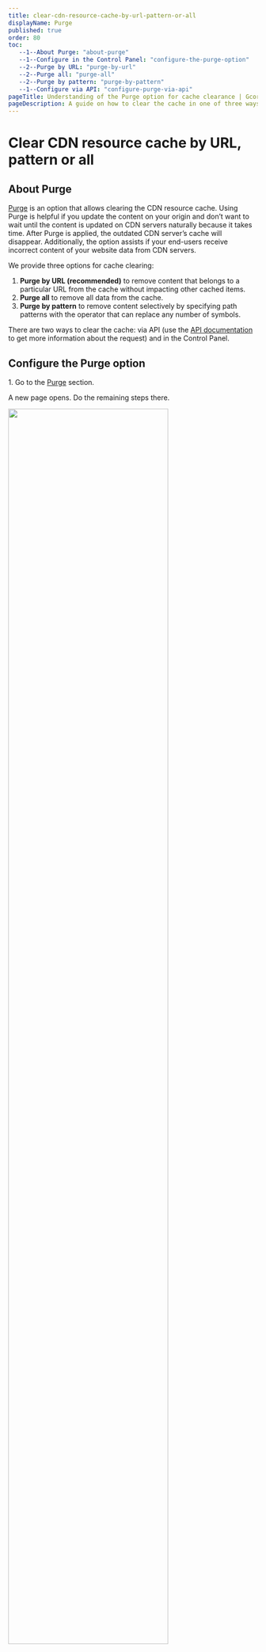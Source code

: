 ```yaml
---
title: clear-cdn-resource-cache-by-url-pattern-or-all
displayName: Purge
published: true
order: 80
toc:
   --1--About Purge: "about-purge"
   --1--Configure in the Control Panel: "configure-the-purge-option"
   --2--Purge by URL: "purge-by-url"
   --2--Purge all: "purge-all"
   --2--Purge by pattern: "purge-by-pattern"
   --1--Configure via API: "configure-purge-via-api"
pageTitle: Understanding of the Purge option for cache clearance | Gcore
pageDescription: A guide on how to clear the cache in one of three ways—for the whole CDN resource, by pattern, or by URL.
---
```

# Clear CDN resource cache by URL, pattern or all 

## About Purge 

<a href="https://cdn.gcore.com/purge" target="_blank">Purge</a> is an option that allows clearing the CDN resource cache. Using Purge is helpful if you update the content on your origin and don’t want to wait until the content is updated on CDN servers naturally because it takes time. After Purge is applied, the outdated CDN server’s cache will disappear. Additionally, the option assists if your end-users receive incorrect content of your website data from CDN servers.

We provide three options for cache clearing:

1. **Purge by URL (recommended)** to remove content that belongs to a particular URL from the cache without impacting other cached items.
2. **Purge all** to remove all data from the cache.  
3. **Purge by pattern** to remove content selectively by specifying path patterns with the operator that can replace any number of symbols.  

There are two ways to clear the cache: via API (use the <a href="https://api.gcore.com/docs/cdn#tag/Tools/paths/~1cdn~1resources~1%7Bid%7D~1purge/post" target="_blank">API documentation</a> to get more information about the request) and in the Control Panel.

## Configure the Purge option

1\. Go to the <a href="https://cdn.gcore.com/purge" target="_blank">Purge</a> section.

A new page opens. Do the remaining steps there.

<img src="https://assets.gcore.pro/docs/cdn/clear-cdn-resource-cache-by-url-pattern-or-all/14339545400209.png" alt="" width="80%">

2\. Select the CDN resource from the dropdown menu to which the content to purge belongs.

3\. Select the purging type and follow the appropriate instructions below (by URL, all, or by pattern) to manage purge.

4\. Click the **Purge** button.

### Purge by URL

**Note**: You can make two purge requests for a resource per minute. One purge request is limited to 100 URLs. It means you can remove only 200 files from the cache in a minute.

In the text area, specify one or more content URLs to purge, entering one URL per line. Make sure to follow the URL requirements. Links must:

- Start with a slash (/).
- Not include a protocol, domain name, or wildcard (*).
- Include query strings if the CDN resource cache is configured to consider the query string.

For example, to purge the file ```https://www.example.com/pictures/icon.jpg?size=small```, specify the following: */pictures/icon.jpg?size=small*.

<img src="https://assets.gcore.pro/docs/cdn/clear-cdn-resource-cache-by-url-pattern-or-all/14339546960145.png" alt="" width="80%">

We recommend using other types of Purge in the following cases:

- **If your origin contains a Vary HTTP response header**. When you use Purge by URL, it will delete only one version of the file.
- **If Large file delivery optimization is enabled**. When you update several files in origin without clearing the CDN cache, Purge by URL will delete only the first slice (with bytes=0…).

The configuration of Purge by URL also depends on the settings in the Ignore Query string option:

- If the value is "Ignore All", don’t specify parameters in the Purge request.
- If the value is "Ignore All Except", only files with the parameters listed in the option will be cached as different objects. Files with other parameters will be cached as one object. In this case, specify the listed parameters in any order in the Purge request. Other parameters shouldn’t be specified.
- If the value is "Ignore Only", files with the parameters listed in the option will be cached as one object. Files with other parameters will be cached as different objects. In this case, specify other parameters (if any) besides the ones listed in any order in the Purge request.

### Purge all

**Note**: You can make one purge request for a resource per minute.

To purge all files from the cache, select the "Purge All" option and click the **Purge** button.

<img src="https://assets.gcore.pro/docs/cdn/clear-cdn-resource-cache-by-url-pattern-or-all/14339549617041.png" alt="" width="80%">

Please note that purging all files from the cache will cause a significant load on your server as CDN servers will pull all files from the origin. Therefore, if you have a large amount of content, we recommend using Purge by URL or pattern.

### Purge by pattern

**Note**: You can make one purge request for a resource per minute. One purge request is limited to 10 patterns.

To purge files by pattern, specify the path to the file you want to purge or a path pattern without a domain name in the input line. Use the * operator, which replaces any number of symbols in your path (you can use several * operators in one request). A path must start with the / or the * symbols and each path must be on a separate line. 

<img src="https://assets.gcore.pro/docs/cdn/clear-cdn-resource-cache-by-url-pattern-or-all/14339551969425.png" alt="" width="80%">

If you don’t specify a query string, files with all the possible query string parameters will be purged from the cache according to the path pattern.

Several types of patterns are available:

<table>
<thead>
<tr>
<td><b>Type and explanation</b></td>
<td><b>Purge target</b></td>
<td><b>Purge pattern</b></td>
</tr>
</thead>
<tbody>
<tr>
<td style="text-align: left"><b>1. Purge the selected file</b><br><br>Specify a file path without a domain name.<br> As a result, all files at <i>cdn.site/static/image.jpg</i><br>will be purged,<br> including files with query string <i>.jpg?VERSION</i><br><br>If you want to purge only a selected file with a query string, specify it in the file path: <i>/static/image.jpg?VERSION</i></td>
<td style="text-align: left">cdn.site/static/image.jpg</td>
<td style="text-align: left">/static/image.jpg</td>
</tr>
<tr>
<td style="text-align: left"><b>2. Purge the group of files from one folder</b><br><br>Input pattern without a domain name and <i>*</i> operator: <i>/statiс/*</i> </td>
<td style="text-align: left">cdn.site/static</td>
<td style="text-align: left">/statiс/*</td>
</tr>
<tr>
<td style="text-align: left"><b>3. Purge the group of files with a certain type</b><br><br>Input the <i>*</i> operator and the file name extension <i>.jpg</i><br>As a result, all the jpg files will be purged,<br> including files with the query string <i>.jpg?VERSION</i></td>
<td style="text-align: left">cdn.site/*.jpg</td>
<td style="text-align: left">*.jpg</td>
</tr>
<tr>
<td style="text-align: left"><b>4. Purge the group of files having a common folder in the path</b><br><br>Input path pattern without a domain name and use the <i>*</i> operator twice</td>
<td style="text-align: left">cdn.site/*/static/*</td>
<td style="text-align: left">*/static/*</td>
</tr>
<tr>
<td style="text-align: left"><b>5. Purge the group of files with a certain type having a common folder in the path</b><br><br>Input path pattern with the <i>*</i> operator</td>
<td style="text-align: left">cdn.site/*/static/*.jpg</td>
<td style="text-align: left">*/static/*.jpg</td>
</tr>
</tbody>
</table>

## Configure Purge via API

We will explain in detail how to do "Purge by URL" via API calls. Examples of other Purge types (all and by pattern) can be found in the <a href="https://api.gcore.com/docs/cdn#tag/Tools/paths/~1cdn~1resources~1%7Bid%7D~1purge/post" target="_blank">API documentation</a>. 

<table>
<tbody>
<tr>
<td style="text-align: left">Method</td>
<td style="text-align: left">POST</td>
</tr>
<tr>
<td style="text-align: left">URL</td>
<td style="text-align: left">https://api.gcore.com/cdn/resources/{{resource_id}}/purge</td>
</tr>
<tr>
<td style="text-align: left">URL parameter</td>
<td style="text-align: left">resource_id<br />ID of the CDN resource that the content to purge belongs to</td>
</tr>
<tr>
<td style="text-align: left">Header</td>
<td style="text-align: left">Bearer {{access_token}}<br />application/json</td>
</tr>
<tr>
<td style="text-align: left">Payload</td>
<td style="text-align: left">
<p>1. Purge by URL:</p>
<p>{ <br /> "urls": [ <br /> "/example1.jpg", <br /> "/img/example2.png", <br /> "/style.css?ver=2.0" <br /> ] <br />}</p>
<p>2.&nbsp;Purge all:</p>

<p>{</p>
<p>"paths": [ ]<br />}</p>

<p>3. Purge by pattern:</p>

<p>{<br />"paths": [<br />"/images/*"<br />]<br />}</p>
</td>
</tr>
<tr>
<td style="text-align: left">Request parameter </td>
<td style="text-align: left">
<p>paths</p>
<p>1. Purge by URL:</p>
<p>(required, string) An array of one or more content URLs to purge</p>
<p>2. Purge all:</p>
<p>An empty array.</p>
<p>3. Purge by pattern:</p>
<p>(required, string) An array of one or more content patterns started with * or / symbols.</p>
</td>
</tr>
<tr>
<td style="text-align: left">Response</td>
<td style="text-align: left">
<p><strong>201 Created<br /></strong>Returns an array of the purged URLs</p>
<p><strong>400 Bad Request<br /></strong>The user has exceeded the URL quota</p>
<p><strong>401 Unauthorized<br /></strong>The user does not have the correct authentication credentials</p>
<p><strong>429 Too many requests<br /></strong>The user has exceeded the request quota</p>
</td>
</tr>
</tbody>
</table>


To access the API and make authenticated requests, <a href="https://api.gcore.com/docs/account" target="_blank">generate an access token</a>. You can use a REST tool like cURL or Postman to send the requests. For this guide, we used Postman.

To send a purge by URL request:

1\. In Postman, open a new request tab, then do the following:

a. Set the request method to *POST*.

b. Enter the resource URL in the request URL field. Replace **{{resource_id}}** with your actual value.

<img src="https://assets.gcore.pro/docs/cdn/clear-cdn-resource-cache-by-url-pattern-or-all/14339834314641.png" alt="" width="80%">

2\. Go to the **Authorization** tab and do the following:

a. Select *Bearer Token* from the **Type** dropdown.

b. Copy the generated access token and paste it into the **Token** field.

<img src="https://assets.gcore.pro/docs/cdn/clear-cdn-resource-cache-by-url-pattern-or-all/14339852303249.png" alt="" width="80%">

3\. Go to the Body tab and do the following:

a. Select *raw* as the data type.

b. Select *JSON* from the format dropdown.

c. Enter the payload in the text area. Replace the sample values indicated by {{ }} with your actual values.

<img src="https://assets.gcore.pro/docs/cdn/clear-cdn-resource-cache-by-url-pattern-or-all/14339837932177.png" alt="" width="80%">

4\. Click Send.

If the purge is successful, you will receive an HTTP 201 and a response message that contains a list of purged URLs.

<img src="https://assets.gcore.pro/docs/cdn/clear-cdn-resource-cache-by-url-pattern-or-all/14339892700945.png" alt="" width="80%">

If an error occurs with the request, the API will return a status code and a body that contains a description of what caused the error. Here is an example: 

<img src="https://assets.gcore.pro/docs/cdn/clear-cdn-resource-cache-by-url-pattern-or-all/14339878706961.png" alt="" width="80%">